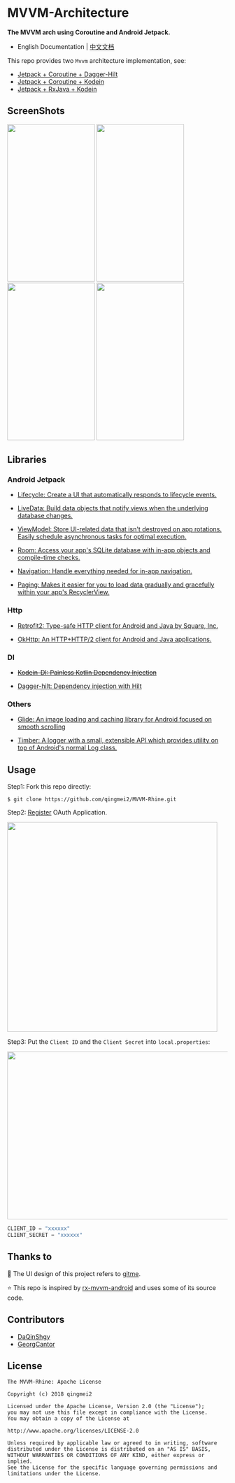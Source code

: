 # MVVM-Architecture

**The MVVM arch using Coroutine and Android Jetpack.**

* English Documentation | [中文文档](https://github.com/qingmei2/MVVM-Architecture)

This repo provides two `Mvvm` architecture implementation, see:
 
* [Jetpack + Coroutine + Dagger-Hilt](https://github.com/qingmei2/MVVM-Architecture) 
* [Jetpack + Coroutine + Kodein](https://github.com/qingmei2/MVVM-Architecture/tree/kodein_coroutine_livedata) 
* [Jetpack + RxJava + Kodein](https://github.com/qingmei2/MVVM-Architecture/tree/branch_rxjava) 

## ScreenShots

<div align:left;display:inline;>
<img width="200" height="360" src="https://upload-images.jianshu.io/upload_images/7293029-17fd103f3c524a1c.png?imageMogr2/auto-orient/strip%7CimageView2/2/w/200"/>
<img width="200" height="360" src="https://upload-images.jianshu.io/upload_images/7293029-33af9e0ee5686851.png?imageMogr2/auto-orient/strip%7CimageView2/2/w/200"/>
<img width="200" height="360" src="https://upload-images.jianshu.io/upload_images/7293029-177d808edca4f7ee.png?imageMogr2/auto-orient/strip%7CimageView2/2/w/200"/>
<img width="200" height="360" src="https://upload-images.jianshu.io/upload_images/7293029-20e72a2bdfaa8f7e.png?imageMogr2/auto-orient/strip%7CimageView2/2/w/200"/>
</div>

## Libraries

### Android Jetpack

* [Lifecycle: Create a UI that automatically responds to lifecycle events.](https://developer.android.com/topic/libraries/architecture/lifecycle)

* [LiveData: Build data objects that notify views when the underlying database changes.](https://developer.android.com/topic/libraries/architecture/livedata)

* [ViewModel: Store UI-related data that isn't destroyed on app rotations. Easily schedule asynchronous tasks for optimal execution.](https://developer.android.com/topic/libraries/architecture/viewmodel)

* [Room: Access your app's SQLite database with in-app objects and compile-time checks.](https://developer.android.com/topic/libraries/architecture/room)

* [Navigation: Handle everything needed for in-app navigation.](https://developer.android.com/topic/libraries/architecture/navigation/)

* [Paging: Makes it easier for you to load data gradually and gracefully within your app's RecyclerView.](https://developer.android.com/topic/libraries/architecture/paging/)

### Http

* [Retrofit2: Type-safe HTTP client for Android and Java by Square, Inc.](https://github.com/square/retrofit)

* [OkHttp: An HTTP+HTTP/2 client for Android and Java applications.](https://github.com/square/okhttp)

### DI

* [~~Kodein-DI: Painless Kotlin Dependency Injection~~](https://github.com/Kodein-Framework/Kodein-DI)

* [Dagger-hilt: Dependency injection with Hilt](https://developer.android.com/training/dependency-injection/hilt-android)

### Others

* [Glide: An image loading and caching library for Android focused on smooth scrolling](https://github.com/bumptech/glide)

* [Timber: A logger with a small, extensible API which provides utility on top of Android's normal Log class.](https://github.com/JakeWharton/timber)

## Usage

Step1: Fork this repo directly:

```shell
$ git clone https://github.com/qingmei2/MVVM-Rhine.git
```

Step2: [Register](https://github.com/settings/applications/new) OAuth Application.

<div align:left;display:inline;>
<img width="480" height="480" src="https://upload-images.jianshu.io/upload_images/7293029-e3f13ac45d520518.png?imageMogr2/auto-orient/strip%7CimageView2/2/w/480"/>
</div>

Step3: Put the `Client ID` and the `Client Secret` into `local.properties`:

<div align:left;display:inline;>
<img width="550" height="384" src="https://upload-images.jianshu.io/upload_images/7293029-b84aaecb29d420bd.png?imageMogr2/auto-orient/strip%7CimageView2/2/w/550"/>
</div>

```groovy
CLIENT_ID = "xxxxxx"
CLIENT_SECRET = "xxxxxx"
```

## Thanks to

:art: The UI design of this project refers to [gitme](https://github.com/flutterchina/gitme).

:star: This repo is inspired by [rx-mvvm-android](https://github.com/ffgiraldez/rx-mvvm-android) and uses some of its source code.

## Contributors

* [DaQinShgy](https://github.com/DaQinShgy)
* [GeorgCantor](https://github.com/GeorgCantor)

## License

    The MVVM-Rhine: Apache License

    Copyright (c) 2018 qingmei2

    Licensed under the Apache License, Version 2.0 (the "License");
    you may not use this file except in compliance with the License.
    You may obtain a copy of the License at

    http://www.apache.org/licenses/LICENSE-2.0

    Unless required by applicable law or agreed to in writing, software
    distributed under the License is distributed on an "AS IS" BASIS,
    WITHOUT WARRANTIES OR CONDITIONS OF ANY KIND, either express or implied.
    See the License for the specific language governing permissions and
    limitations under the License.
